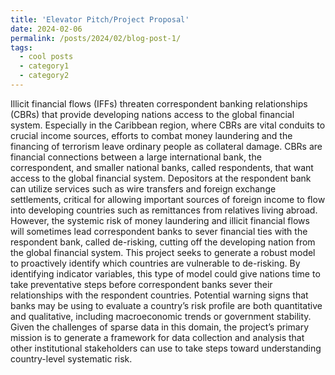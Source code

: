 ```yaml
---
title: 'Elevator Pitch/Project Proposal'
date: 2024-02-06
permalink: /posts/2024/02/blog-post-1/
tags:
  - cool posts
  - category1
  - category2
---
```


Illicit financial flows (IFFs) threaten correspondent banking relationships (CBRs) that provide developing nations access to the global financial system. Especially in the Caribbean region, where CBRs are vital conduits to crucial income sources, efforts to combat money laundering and the financing of terrorism leave ordinary people as collateral damage. 
CBRs are financial connections between a large international bank, the correspondent, and smaller national banks, called respondents, that want access to the global financial system. Depositors at the respondent bank can utilize services such as wire transfers and foreign exchange settlements, critical for allowing important sources of foreign income to flow into developing countries such as remittances from relatives living abroad. However, the systemic risk of money laundering and illicit financial flows will sometimes lead correspondent banks to sever financial ties with the respondent bank, called de-risking, cutting off the developing nation from the global financial system. 
This project seeks to generate a robust model to proactively identify which countries are vulnerable to de-risking. By identifying indicator variables, this type of model could give nations time to take preventative steps before correspondent banks sever their relationships with the respondent countries. Potential warning signs that banks may be using to evaluate a country’s risk profile are both quantitative and qualitative, including macroeconomic trends or government stability. Given the challenges of sparse data in this domain, the project’s primary mission is to generate a framework for data collection and analysis that other institutional stakeholders can use to take steps toward understanding country-level systematic risk. 

